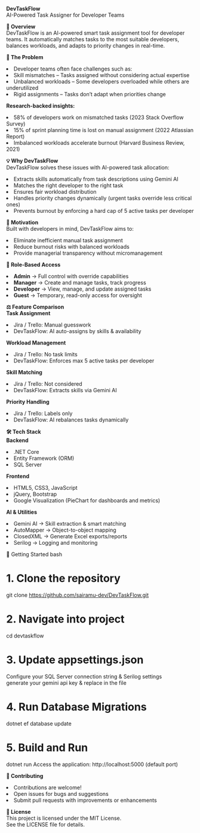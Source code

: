 **DevTaskFlow** <br>
AI-Powered Task Assigner for Developer Teams<br>

**📌 Overview** <br>
DevTaskFlow is an AI-powered smart task assignment tool for developer teams.
It automatically matches tasks to the most suitable developers, balances workloads, and adapts to priority changes in real-time.<br>

**🚨 The Problem**
<li>Developer teams often face challenges such as:

<li>Skill mismatches – Tasks assigned without considering actual expertise

<li>Unbalanced workloads – Some developers overloaded while others are underutilized

<li>Rigid assignments – Tasks don’t adapt when priorities change

**Research-backed insights:**

<li>58% of developers work on mismatched tasks (2023 Stack Overflow Survey)

<li>15% of sprint planning time is lost on manual assignment (2022 Atlassian Report)

<li>Imbalanced workloads accelerate burnout (Harvard Business Review, 2021)<br>

**💡 Why DevTaskFlow**<br>
DevTaskFlow solves these issues with AI-powered task allocation:

<li>Extracts skills automatically from task descriptions using Gemini AI

<li>Matches the right developer to the right task

<li>Ensures fair workload distribution

<li>Handles priority changes dynamically (urgent tasks override less critical ones)

<li>Prevents burnout by enforcing a hard cap of 5 active tasks per developer<br>

**🎯 Motivation**<br>
Built with developers in mind, DevTaskFlow aims to:

<li>Eliminate inefficient manual task assignment

<li>Reduce burnout risks with balanced workloads

<li>Provide managerial transparency without micromanagement<br>

**🔐 Role-Based Access**<br>
<li><b>Admin</b> → Full control with override capabilities

<li><b>Manager</b> → Create and manage tasks, track progress

<li><b>Developer</b> → View, manage, and update assigned tasks

<li><b>Guest</b> → Temporary, read-only access for oversight<br>

**⚖️ Feature Comparison**<br>
**Task Assignment**

<li>Jira / Trello: Manual guesswork
<li>DevTaskFlow: AI auto-assigns by skills & availability<br>

**Workload Management**

<li>Jira / Trello: No task limits
<li>DevTaskFlow: Enforces max 5 active tasks per developer<br>

**Skill Matching**

<li>Jira / Trello: Not considered
<li>DevTaskFlow: Extracts skills via Gemini AI<br>

**Priority Handling**

<li>Jira / Trello: Labels only
<li>DevTaskFlow: AI rebalances tasks dynamically<br>



**🛠 Tech Stack**<br>
**Backend**

<li>.NET Core

<li>Entity Framework (ORM)

<li>SQL Server

**Frontend**

<li>HTML5, CSS3, JavaScript

<li>jQuery, Bootstrap

<li>Google Visualization (PieChart for dashboards and metrics)

**AI & Utilities**

<li>Gemini AI → Skill extraction & smart matching

<li>AutoMapper → Object-to-object mapping

<li>ClosedXML → Generate Excel exports/reports

<li>Serilog → Logging and monitoring

🚀 Getting Started
bash
# 1. Clone the repository
git clone https://github.com/sairamu-dev/DevTaskFlow.git

# 2. Navigate into project
cd devtaskflow

# 3. Update appsettings.json
Configure your SQL Server connection string & Serilog settings<br>
generate your gemini api key & replace in the file

# 4. Run Database Migrations
dotnet ef database update

# 5. Build and Run
dotnet run
Access the application:
http://localhost:5000 (default port)

**🤝 Contributing**
<li>Contributions are welcome!

<li>Open issues for bugs and suggestions

<li>Submit pull requests with improvements or enhancements

**📄 License**<br>
This project is licensed under the MIT License.<br>
See the LICENSE file for details.
